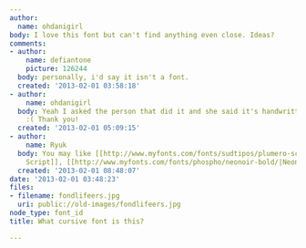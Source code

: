 ```yaml
---
author:
  name: ohdanigirl
body: I love this font but can't find anything even close. Ideas?
comments:
- author:
    name: defiantone
    picture: 126244
  body: personally, i'd say it isn't a font.
  created: '2013-02-01 03:58:18'
- author:
    name: ohdanigirl
  body: Yeah I asked the person that did it and she said it's handwritten. Bummer
    :( Thank you!
  created: '2013-02-01 05:09:15'
- author:
    name: Ryuk
  body: You may like [[http://www.myfonts.com/fonts/sudtipos/plumero-script/|Plumero
    Script]], [[http://www.myfonts.com/fonts/phospho/neonoir-bold/|Neonoir]] or [[http://www.myfonts.com/fonts/mawns/signerica/|Signerica]].
  created: '2013-02-01 08:48:07'
date: '2013-02-01 03:48:23'
files:
- filename: fondlifeers.jpg
  uri: public://old-images/fondlifeers.jpg
node_type: font_id
title: What cursive font is this?

---
```

